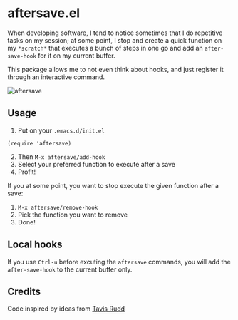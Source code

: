 # aftersave.el

When developing software, I tend to notice sometimes that I do repetitive tasks
on my session; at some point, I stop and create a quick function on my
`*scratch*` that executes a bunch of steps in one go and add an
`after-save-hook` for it on my current buffer.

This package allows me to not even think about hooks, and just register it
through an interactive command.

![aftersave](https://raw.github.com/roman/aftersave.el/assets/aftersave_el.gif)

## Usage

1. Put on your `.emacs.d/init.el`
  ```elisp
  (require 'aftersave)
  ```
2. Then `M-x aftersave/add-hook`
3. Select your preferred function to execute after a save
4. Profit!

If you at some point, you want to stop execute the given function after a save:

1. `M-x aftersave/remove-hook`
2. Pick the function you want to remove
3. Done!

## Local hooks

If you use `Ctrl-u` before excuting the `aftersave` commands, you will add the
`after-save-hook` to the current buffer only.

## Credits

Code inspired by ideas from [Tavis Rudd](https://twitter.com/tavisrudd)
